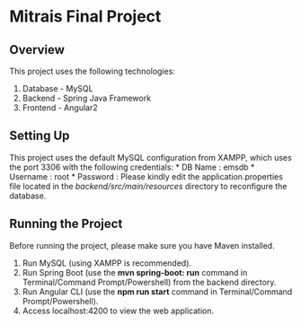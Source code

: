 Mitrais Final Project
======================
## Overview
This project uses the following technologies:
1. Database - MySQL
2. Backend - Spring Java Framework
3. Frontend - Angular2

## Setting Up
This project uses the default MySQL configuration from XAMPP, which uses the port 3306 with the following credentials:
    * DB Name   : emsdb
    * Username  : root
    * Password  : 
Please kindly edit the application.properties file located in the *backend/src/main/resources* directory to reconfigure the database.

## Running the Project
Before running the project, please make sure you have Maven installed.
1. Run MySQL (using XAMPP is recommended).
2. Run Spring Boot (use the **mvn spring-boot: run** command in Terminal/Command Prompt/Powershell) from the backend directory.
3. Run Angular CLI (use the **npm run start** command in Terminal/Command Prompt/Powershell).
4. Access localhost:4200 to view the web application.
